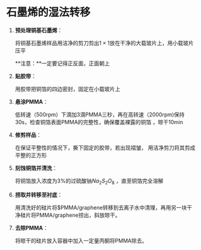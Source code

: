 # 石墨烯的湿法转移

1. **预处理铜基石墨烯**：

    将铜基石墨烯样品用洁净的剪刀剪出$1\times 1$放在干净的大载玻片上，用小载玻片压平

    **注意：**一定要记得正反面，正面朝上

2. **贴胶带**：

    用胶带把铜箔的四边密封，固定在小载玻片上

3. **悬涂PMMA**：

    低转速（500rpm）下滴加3滴PMMA三秒，再在高转速（2000rpm)保持30s，检查铜箔表面PMMA的完整性，确保覆盖裸露的铜箔 ，晾干10min

4. **修剪样品**：

    在保证平整性的情况下，撕下固定的胶带，若出现褶皱， 用洁净剪刀将其剪成平整的正方形

5. **刻蚀铜箔并清洗**：

    将铜箔放入浓度为3%的过硫酸钠$Na_2S_2O_8$ ，直至铜箔完全溶解

6. **捞取并转移至衬底**：

    用清洗好的硅片将$PMMA/graphene转移到去离子水中清理，再用另一块干净硅片将PMMA/graphene捞出，斜放晾干。

7. **去除PMMA**：

    将晾干的硅片放入容器中加入一定量丙酮将PMMA除去。